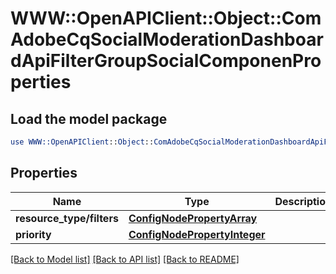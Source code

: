 # WWW::OpenAPIClient::Object::ComAdobeCqSocialModerationDashboardApiFilterGroupSocialComponenProperties

## Load the model package
```perl
use WWW::OpenAPIClient::Object::ComAdobeCqSocialModerationDashboardApiFilterGroupSocialComponenProperties;
```

## Properties
Name | Type | Description | Notes
------------ | ------------- | ------------- | -------------
**resource_type/filters** | [**ConfigNodePropertyArray**](ConfigNodePropertyArray.md) |  | [optional] 
**priority** | [**ConfigNodePropertyInteger**](ConfigNodePropertyInteger.md) |  | [optional] 

[[Back to Model list]](../README.md#documentation-for-models) [[Back to API list]](../README.md#documentation-for-api-endpoints) [[Back to README]](../README.md)



